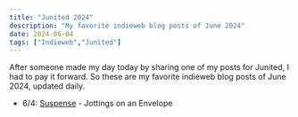 ```yaml
---
title: "Junited 2024"
description: "My favorite indieweb blog posts of June 2024"
date: 2024-06-04
tags: ["Indieweb","Junited"]
---
```

After someone made my day today by sharing one of my posts for Junited, I had to pay it forward. So these are my favorite indieweb blog posts of June 2024, updated daily.

- 6/4: [Suspense](https://amitg.blog/post/suspense) - Jottings on an Envelope